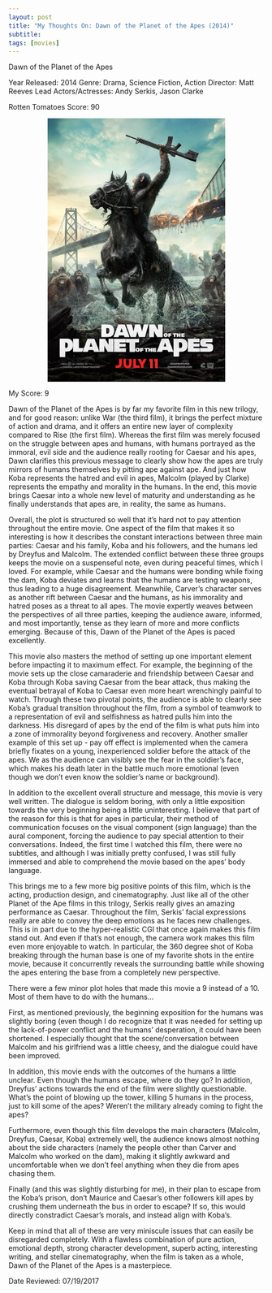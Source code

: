 ```yaml
---
layout: post
title: "My Thoughts On: Dawn of the Planet of the Apes (2014)"
subtitle: 
tags: [movies]
---
```


Dawn of the Planet of the Apes

Year Released: 2014
Genre: Drama, Science Fiction, Action
Director: Matt Reeves
Lead Actors/Actresses: Andy Serkis, Jason Clarke

Rotten Tomatoes Score: 90

<img style="display: block; margin-left: auto; margin-right: auto; width: 350px;" src="../assets/dawn_of_the_planet_of_the_apes.jpg">

My Score: 9

Dawn of the Planet of the Apes is by far my favorite film in this new trilogy, and for good reason: unlike War (the third film), it brings the perfect mixture of action and drama, and it offers an entire new layer of complexity compared to Rise (the first film). Whereas the first film was merely focused on the struggle between apes and humans, with humans portrayed as the immoral, evil side and the audience really rooting for Caesar and his apes, Dawn clarifies this previous message to clearly show how the apes are truly mirrors of humans themselves by pitting ape against ape. And just how Koba represents the hatred and evil in apes, Malcolm (played by Clarke) represents the empathy and morality in the humans. In the end, this movie brings Caesar into a whole new level of maturity and understanding as he finally understands that apes are, in reality, the same as humans.

Overall, the plot is structured so well that it’s hard not to pay attention throughout the entire movie. One aspect of the film that makes it so interesting is how it describes the constant interactions between three main parties: Caesar and his family, Koba and his followers, and the humans led by Dreyfus and Malcolm. The extended conflict between these three groups keeps the movie on a suspenseful note, even during peaceful times, which I loved. For example, while Caesar and the humans were bonding while fixing the dam, Koba deviates and learns that the humans are testing weapons, thus leading to a huge disagreement. Meanwhile, Carver’s character serves as another rift between Caesar and the humans, as his immorality and hatred poses as a threat to all apes. The movie expertly weaves between the perspectives of all three parties, keeping the audience aware, informed, and most importantly, tense as they learn of more and more conflicts emerging. Because of this, Dawn of the Planet of the Apes is paced excellently.

This movie also masters the method of setting up one important element before impacting it to maximum effect. For example, the beginning of the movie sets up the close camaraderie and friendship between Caesar and Koba through Koba saving Caesar from the bear attack, thus making the eventual betrayal of Koba to Caesar even more heart wrenchingly painful to watch. Through these two pivotal points, the audience is able to clearly see Koba’s gradual transition throughout the film, from a symbol of teamwork to a representation of evil and selfishness as hatred pulls him into the darkness. His disregard of apes by the end of the film is what puts him into a zone of immorality beyond forgiveness and recovery. Another smaller example of this set up - pay off effect is implemented when the camera briefly fixates on a young, inexperienced soldier before the attack of the apes. We as the audience can visibly see the fear in the soldier’s face, which makes his death later in the battle much more emotional (even though we don’t even know the soldier’s name or background).

In addition to the excellent overall structure and message, this movie is very well written. The dialogue is seldom boring, with only a little exposition towards the very beginning being a little uninteresting. I believe that part of the reason for this is that for apes in particular, their method of communication focuses on the visual component (sign language) than the aural component, forcing the audience to pay special attention to their conversations. Indeed, the first time I watched this film, there were no subtitles, and although I was initially pretty confused, I was still fully immersed and able to comprehend the movie based on the apes’ body language.

This brings me to a few more big positive points of this film, which is the acting, production design, and cinematography. Just like all of the other Planet of the Ape films in this trilogy, Serkis really gives an amazing performance as Caesar. Throughout the film, Serkis’ facial expressions really are able to convey the deep emotions as he faces new challenges. This is in part due to the hyper-realistic CGI that once again makes this film stand out. And even if that’s not enough, the camera work makes this film even more enjoyable to watch. In particular, the 360 degree shot of Koba breaking through the human base is one of my favorite shots in the entire movie, because it concurrently reveals the surrounding battle while showing the apes entering the base from a completely new perspective.

There were a few minor plot holes that made this movie a 9 instead of a 10. Most of them have to do with the humans...

First, as mentioned previously, the beginning exposition for the humans was slightly boring (even though I do recognize that it was needed for setting up the lack-of-power conflict and the humans’ desperation, it could have been shortened. I especially thought that the scene/conversation between Malcolm and his girlfriend was a little cheesy, and the dialogue could have been improved.

In addition, this movie ends with the outcomes of the humans a little unclear. Even though the humans escape, where do they go? In addition, Dreyfus’ actions towards the end of the film were slightly questionable. What’s the point of blowing up the tower, killing 5 humans in the process, just to kill some of the apes? Weren’t the military already coming to fight the apes?

Furthermore, even though this film develops the main characters (Malcolm, Dreyfus, Caesar, Koba) extremely well, the audience knows almost nothing about the side characters (namely the people other than Carver and Malcolm who worked on the dam), making it slightly awkward and uncomfortable when we don’t feel anything when they die from apes chasing them.

Finally (and this was slightly disturbing for me), in their plan to escape from the Koba’s prison, don’t Maurice and Caesar’s other followers kill apes by crushing them underneath the bus in order to escape? If so, this would directly constradict Caesar’s morals, and instead align with Koba’s.

Keep in mind that all of these are very miniscule issues that can easily be disregarded completely. With a flawless combination of pure action, emotional depth, strong character development, superb acting, interesting writing, and stellar cinematography, when the film is taken as a whole, Dawn of the Planet of the Apes is a masterpiece.

Date Reviewed: 07/19/2017